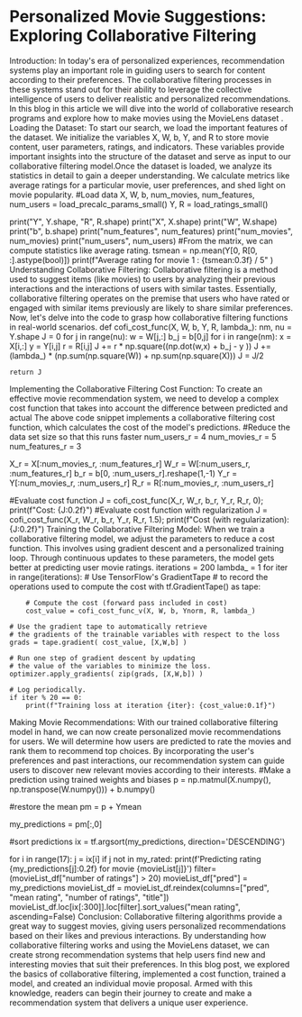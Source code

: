 # Personalized Movie Suggestions: Exploring Collaborative Filtering
Introduction:
In today's era of personalized experiences, recommendation systems play an important role in guiding users to search for content according to their preferences. The collaborative filtering processes in these systems stand out for their ability to leverage the collective intelligence of users to deliver realistic and personalized recommendations. In this blog in this article we will dive into the world of collaborative research programs and explore how to make movies using the MovieLens dataset .
Loading the Dataset:
To start our search, we load the important features of the dataset. We initialize the variables X, W, b, Y, and R to store movie content, user parameters, ratings, and indicators. These variables provide important insights into the structure of the dataset and serve as input to our collaborative filtering model.Once the dataset is loaded, we analyze its statistics in detail to gain a deeper understanding. We calculate metrics like average ratings for a particular movie, user preferences, and shed light on movie popularity.
#Load data
X, W, b, num_movies, num_features, num_users = load_precalc_params_small()
Y, R = load_ratings_small()

print("Y", Y.shape, "R", R.shape)
print("X", X.shape)
print("W", W.shape)
print("b", b.shape)
print("num_features", num_features)
print("num_movies",   num_movies)
print("num_users",    num_users)
#From the matrix, we can compute statistics like average rating.
tsmean =  np.mean(Y[0, R[0, :].astype(bool)])
print(f"Average rating for movie 1 : {tsmean:0.3f} / 5" )
Understanding Collaborative Filtering:
Collaborative filtering is a method used to suggest items (like movies) to users by analyzing their previous interactions and the interactions of users with similar tastes. Essentially, collaborative filtering operates on the premise that users who have rated or engaged with similar items previously are likely to share similar preferences. Now, let's delve into the code to grasp how collaborative filtering functions in real-world scenarios.
def cofi_cost_func(X, W, b, Y, R, lambda_):
    nm, nu = Y.shape
    J = 0
    for j in range(nu):
        w = W[j,:]
        b_j = b[0,j]
        for i in range(nm):
            x = X[i,:]
            y = Y[i,j]
            r = R[i,j]
            J += r * np.square((np.dot(w,x) + b_j - y ))
    J += (lambda_) * (np.sum(np.square(W)) + np.sum(np.square(X)))
    J = J/2
     
    return J
Implementing the Collaborative Filtering Cost Function:
To create an effective movie recommendation system, we need to develop a complex cost function that takes into account the difference between predicted and actual The above code snippet implements a collaborative filtering cost function, which calculates the cost of the model's predictions.
#Reduce the data set size so that this runs faster
num_users_r = 4
num_movies_r = 5 
num_features_r = 3

X_r = X[:num_movies_r, :num_features_r]
W_r = W[:num_users_r,  :num_features_r]
b_r = b[0, :num_users_r].reshape(1,-1)
Y_r = Y[:num_movies_r, :num_users_r]
R_r = R[:num_movies_r, :num_users_r]

#Evaluate cost function
J = cofi_cost_func(X_r, W_r, b_r, Y_r, R_r, 0);
print(f"Cost: {J:0.2f}")
#Evaluate cost function with regularization 
J = cofi_cost_func(X_r, W_r, b_r, Y_r, R_r, 1.5);
print(f"Cost (with regularization): {J:0.2f}")
Training the Collaborative Filtering Model:
When we train a collaborative filtering model, we adjust the parameters to reduce a cost function. This involves using gradient descent and a personalized training loop. Through continuous updates to these parameters, the model gets better at predicting user movie ratings.
iterations = 200
lambda_ = 1
for iter in range(iterations):
    # Use TensorFlow's GradientTape
    # to record the operations used to compute the cost 
    with tf.GradientTape() as tape:

        # Compute the cost (forward pass included in cost)
        cost_value = cofi_cost_func_v(X, W, b, Ynorm, R, lambda_)

    # Use the gradient tape to automatically retrieve
    # the gradients of the trainable variables with respect to the loss
    grads = tape.gradient( cost_value, [X,W,b] )

    # Run one step of gradient descent by updating
    # the value of the variables to minimize the loss.
    optimizer.apply_gradients( zip(grads, [X,W,b]) )

    # Log periodically.
    if iter % 20 == 0:
        print(f"Training loss at iteration {iter}: {cost_value:0.1f}")
Making Movie Recommendations:
With our trained collaborative filtering model in hand, we can now create personalized movie recommendations for users. We will determine how users are predicted to rate the movies and rank them to recommend top choices. By incorporating the user's preferences and past interactions, our recommendation system can guide users to discover new relevant movies according to their interests.
#Make a prediction using trained weights and biases
p = np.matmul(X.numpy(), np.transpose(W.numpy())) + b.numpy()

#restore the mean
pm = p + Ymean

my_predictions = pm[:,0]

#sort predictions
ix = tf.argsort(my_predictions, direction='DESCENDING')

for i in range(17):
    j = ix[i]
    if j not in my_rated:
        print(f'Predicting rating {my_predictions[j]:0.2f} for movie {movieList[j]}')
filter=(movieList_df["number of ratings"] > 20)
movieList_df["pred"] = my_predictions
movieList_df = movieList_df.reindex(columns=["pred", "mean rating", "number of ratings", "title"])
movieList_df.loc[ix[:300]].loc[filter].sort_values("mean rating", ascending=False)
Conclusion:
Collaborative filtering algorithms provide a great way to suggest movies, giving users personalized recommendations based on their likes and previous interactions. By understanding how collaborative filtering works and using the MovieLens dataset, we can create strong recommendation systems that help users find new and interesting movies that suit their preferences.
In this blog post, we explored the basics of collaborative filtering, implemented a cost function, trained a model, and created an individual movie proposal. Armed with this knowledge, readers can begin their journey to create and make a recommendation system that delivers a unique user experience.
